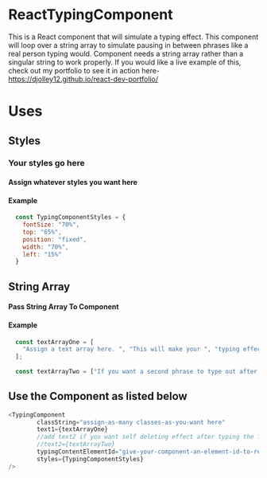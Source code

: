 # ReactTypingComponent

This is a React component that will simulate a typing effect. This component will loop over a string array to simulate pausing in between phrases like a real person typing would. 
Component needs a string array rather than a singular string to work properly. If you would like a live example of this, check out my portfolio to see it in action 
here-https://djolley12.github.io/react-dev-portfolio/

# Uses
## Styles
### Your styles go here 
#### Assign whatever styles you want here
#### Example
```javascript
  const TypingComponentStyles = {
    fontSize: "70%",
    top: "65%",
    position: "fixed",
    width: "70%",
    left: "15%"
  }
  ```
## String Array
#### Pass String Array To Component 
#### Example
```javascript
  const textArrayOne = [
    "Assign a text array here. ", "This will make your ", "typing effect pause in between phrases to ", "simulate real typing."
  ];
  
  const textArrayTwo = ["If you want a second phrase to type out after deleting the first one, ", "add a second array like so. "];
  ```
## Use the Component as listed below
```javascript
<TypingComponent
        classString="assign-as-many classes-as-you-want here"
        text1={textArrayOne}
        //add text2 if you want self deleting effect after typing the first phrase
        //text2={textArrayTwo}
        typingContentElementId="give-your-component-an-element-id-to-reference"
        styles={TypingComponentStyles}
/>
